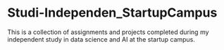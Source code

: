 # Studi-Independen_StartupCampus
 This is a collection of assignments and projects completed during my independent study in data science and AI at the startup campus.
